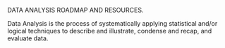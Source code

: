 DATA ANALYSIS ROADMAP AND RESOURCES.

Data Analysis is the process of systematically applying statistical and/or logical techniques to describe and illustrate, condense and recap, and evaluate data.
